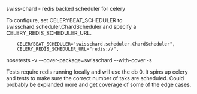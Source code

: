 swiss-chard - redis backed scheduler for celery

To configure, set CELERYBEAT_SCHEDULER to swisschard.scheduler.ChardScheduler and specify a CELERY_REDIS_SCHEDULER_URL.
```
    CELERYBEAT_SCHEDULER="swisschard.scheduler.ChardScheduler",
    CELERY_REDIS_SCHEDULER_URL="redis://",
```

nosetests -v --cover-package=swisschard --with-cover -s

Tests require redis running locally and will use the db 0. It spins up celery and tests to make sure the correct number of taks are scheduled.  Could probably be explanded more and get coverage of some of the edge cases.


